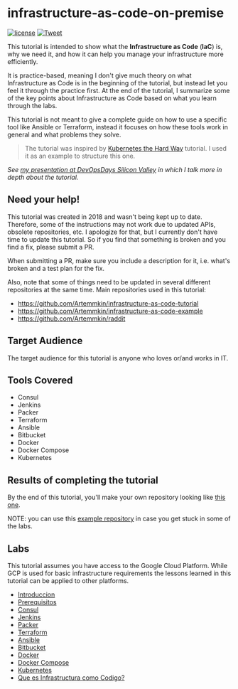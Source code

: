 # infrastructure-as-code-on-premise

[![license](https://img.shields.io/github/license/Artemmkin/infrastructure-as-code-tutorial.svg)](https://github.com/Artemmkin/infrastructure-as-code-tutorial/blob/master/LICENSE)
[![Tweet](https://img.shields.io/twitter/url/http/shields.io.svg?style=social)](https://twitter.com/intent/tweet?text=Learn%20about%20Infrastructure%20as%20Code%20https%3A%2F%2Fgithub.com%2FArtemmkin%2Finfrastructure-as-code-tutorial%20%20Tutorial%20created%20by%20@artemmkins%20covers%20%23Packer,%20%23Terraform,%20%23Ansible,%20%23Vagrant,%20%23Docker,%20and%20%23Kubernetes.%20%23DevOps)

This tutorial is intended to show what the **Infrastructure as Code** (**IaC**) is, why we need it, and how it can help you manage your infrastructure more efficiently.

It is practice-based, meaning I don't give much theory on what Infrastructure as Code is in the beginning of the tutorial, but instead let you feel it through the practice first. At the end of the tutorial, I summarize some of the key points about Infrastructure as Code based on what you learn through the labs.

This tutorial is not meant to give a complete guide on how to use a specific tool like Ansible or Terraform, instead it focuses on how these tools work in general and what problems they solve.

> The tutorial was inspired by [Kubernetes the Hard Way](https://github.com/kelseyhightower/kubernetes-the-hard-way) tutorial. I used it as an example to structure this one.

_See [my presentation at DevOpsDays Silicon Valley](https://www.youtube.com/watch?v=XbcW2B7roLo&t=) in which I talk more in depth about the tutorial._

## Need your help!

This tutorial was created in 2018 and wasn't being kept up to date. Therefore, some of the instructions may not work due to updated APIs, obsolete repositories, etc. I apologize for that, but I currently don't have time to update this tutorial. So if you find that something is broken and you find a fix, please submit a PR. 

When submitting a PR, make sure you include a description for it, i.e. what's broken and a test plan for the fix.

Also, note that some of things need to be updated in several different repositories at the same time. Main repositories used in this tutorial:

* https://github.com/Artemmkin/infrastructure-as-code-tutorial
* https://github.com/Artemmkin/infrastructure-as-code-example
* https://github.com/Artemmkin/raddit

## Target Audience

The target audience for this tutorial is anyone who loves or/and works in IT.

## Tools Covered

* Consul
* Jenkins
* Packer
* Terraform
* Ansible
* Bitbucket
* Docker
* Docker Compose
* Kubernetes

## Results of completing the tutorial

By the end of this tutorial, you'll make your own repository looking like [this one](https://github.com/Artemmkin/infrastructure-as-code-example).

NOTE: you can use this [example repository](https://github.com/Artemmkin/infrastructure-as-code-example) in case you get stuck in some of the labs.

## Labs

This tutorial assumes you have access to the Google Cloud Platform. While GCP is used for basic infrastructure requirements the lessons learned in this tutorial can be applied to other platforms.

* [Introduccion](docs/00-introduccion.md)
* [Prerequisitos](docs/01-prerequisitos.md)
* [Consul](docs/02-consul.md)
* [Jenkins](docs/03-jenkins.md)
* [Packer](docs/04-packer.md)
* [Terraform](docs/05-terraform.md)
* [Ansible](docs/06-ansible.md)
* [Bitbucket](docs/07-bitbucket.md)
* [Docker](docs/08-docker.md)
* [Docker Compose](docs/09-docker-compose.md)
* [Kubernetes](docs/10-kubernetes.md)
* [Que es Infrastructura como Codigo?](docs/11-que-es-iac.md)
